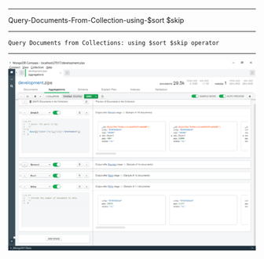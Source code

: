 --------------------------------------------------------------------------------
Query-Documents-From-Collection-using-$sort $skip

--------------------------------------------------------------------------------
    Query Documents from Collections: using $sort $skip operator

--------------------------------------------------------------------------------

![!](../../../Assets/MongoDB/Query-Documents-From-Collection-%24sort-%24skip-top-5.png)